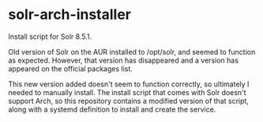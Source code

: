 # solr-arch-installer
Install script for Solr 8.5.1.

Old version of Solr on the AUR installed to /opt/solr, and seemed to function as expected. However, that version has disappeared and a version has appeared on the official packages list.

This new version added doesn't seem to function correctly, so ultimately I needed to manually install. The install script that comes with Solr doesn't support Arch, so this repository contains a modified version of that script, along with a systemd definition to install and create the service.
